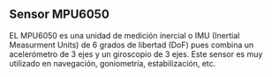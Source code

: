 ## Sensor MPU6050

EL MPU6050 es una unidad de medición inercial o IMU (Inertial Measurment Units) de 6 grados de libertad (DoF) pues combina un acelerómetro de 3 ejes y un giroscopio de 3 ejes. 
Este sensor es muy utilizado en navegación, goniometría, estabilización, etc.
